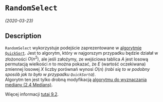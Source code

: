 # `RandomSelect`
*(2020-03-23)*

## Description

`RandomSelect` wykorzystuje podejście zaprezentowane w [algorytmie `QuickSort`](../2020-03-11/quick-sort.md). Jest to algorytm, który w najgorszym przypadku będzie działał w złożoności $O(n^2)$, ale jeśli założymy, ze wejściowa tablica $A$ jest losową permutacją wielkości $n$ to można pokazać, że $E$ (wartość oczekiwana) zmiennej losowej $X$ liczby porównań wynosi $O(n)$ *(robi się to w podobny sposób jak to było w przypadku `QuickSort`a)*.\
Algorytm ten jest tylko drobną modyfikacją [algorytmu do wyznaczania mediany (2.4 Medians)][algorithms].

Więcej informacji [tutaj 9.2](https://web.ist.utl.pt/~fabio.ferreira/material/asa/clrs.pdf).

[algorithms]: http://algorithmics.lsi.upc.edu/docs/Dasgupta-Papadimitriou-Vazirani.pdf
